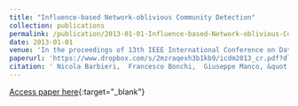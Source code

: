 ```yaml
---
title: "Influence-based Network-oblivious Community Detection"
collection: publications
permalink: /publication/2013-01-01-Influence-based-Network-oblivious-Community-Detection
date: 2013-01-01
venue: 'In the proceedings of 13th IEEE International Conference on Data Mining, ICDM 2013, Dallas TX, December 7-10, 2013'
paperurl: 'https://www.dropbox.com/s/2mzraqexh3b1kb9/icdm2013_cr.pdf?dl=0'
citation: ' Nicola Barbieri,  Francesco Bonchi,  Giuseppe Manco, &quot;Influence-based Network-oblivious Community Detection.&quot; In the proceedings of 13th IEEE International Conference on Data Mining, ICDM 2013, Dallas TX, December 7-10, 2013, 2013.'
---
```

[Access paper here](https://www.dropbox.com/s/2mzraqexh3b1kb9/icdm2013_cr.pdf?dl=0){:target="_blank"}
